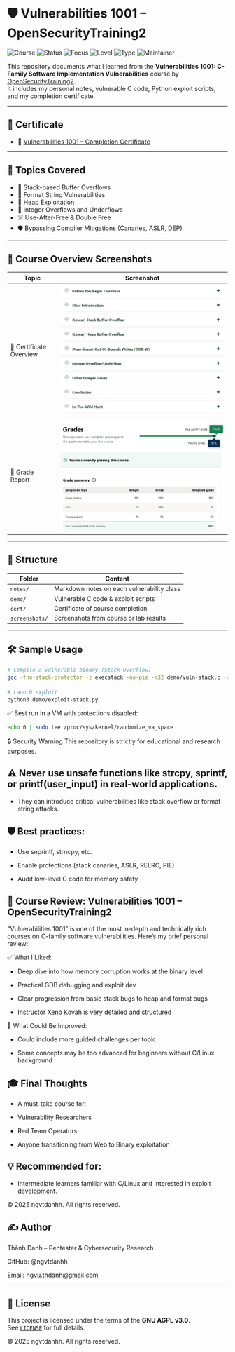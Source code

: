 # 🛡️ Vulnerabilities 1001 – OpenSecurityTraining2

![Course](https://img.shields.io/badge/OpenSecurityTraining2-Certified-brightgreen?style=flat-square)
![Status](https://img.shields.io/badge/Status-Completed-blue?style=flat-square)
![Focus](https://img.shields.io/badge/Focus-Binary%20Exploitation-red?style=flat-square)
![Level](https://img.shields.io/badge/Level-Intermediate-orange?style=flat-square)
![Type](https://img.shields.io/badge/Type-Self--Study-lightgrey?style=flat-square)
![Maintainer](https://img.shields.io/badge/Maintainer-Thành%20Danh-blueviolet?style=flat-square)


This repository documents what I learned from the **Vulnerabilities 1001: C-Family Software Implementation Vulnerabilities** course by [OpenSecurityTraining2](https://opensecuritytraining2.github.io/).  
It includes my personal notes, vulnerable C code, Python exploit scripts, and my completion certificate.

---

## 📜 Certificate

- 🏅 [Vulnerabilities 1001 – Completion Certificate](./cert/vuln1001-ost2-certificate.png)

---

## 📒 Topics Covered

- 🧠 Stack-based Buffer Overflows  
- 🧵 Format String Vulnerabilities  
- 🧱 Heap Exploitation  
- 🔢 Integer Overflows and Underflows  
- ☠️ Use-After-Free & Double Free  
- 🛡️ Bypassing Compiler Mitigations (Canaries, ASLR, DEP)

---

## 📸 Course Overview Screenshots

| Topic                         | Screenshot |
|------------------------------|------------|
| 📘 Certificate Overview       | ![](./screenshots/vulnerabilities-1001.png) |
| 🧾 Grade Report               | ![](./screenshots/vulnerabilities-1001-grade.png) |

---

## 📂 Structure

| Folder        | Content |
|---------------|---------|
| `notes/`      | Markdown notes on each vulnerability class |
| `demo/`       | Vulnerable C code & exploit scripts |
| `cert/`       | Certificate of course completion |
| `screenshots/`| Screenshots from course or lab results |

---

## 🛠️ Sample Usage

```bash
# Compile a vulnerable binary (Stack Overflow)
gcc -fno-stack-protector -z execstack -no-pie -m32 demo/vuln-stack.c -o vuln-stack

# Launch exploit
python3 demo/exploit-stack.py
```

✅ Best run in a VM with protections disabled:

```bash
echo 0 | sudo tee /proc/sys/kernel/randomize_va_space
```
🔒 Security Warning
This repository is strictly for educational and research purposes.

## ⚠️ Never use unsafe functions like strcpy, sprintf, or printf(user_input) in real-world applications.

- They can introduce critical vulnerabilities like stack overflow or format string attacks.

## 🛡 Best practices:

- Use snprintf, strncpy, etc.

- Enable protections (stack canaries, ASLR, RELRO, PIE)

- Audit low-level C code for memory safety

## 📝 Course Review: Vulnerabilities 1001 – OpenSecurityTraining2

"Vulnerabilities 1001" is one of the most in-depth and technically rich courses on C-family software vulnerabilities. Here’s my brief personal review:

✅ What I Liked:

- Deep dive into how memory corruption works at the binary level

- Practical GDB debugging and exploit dev

- Clear progression from basic stack bugs to heap and format bugs

- Instructor Xeno Kovah is very detailed and structured

📌 What Could Be Improved:

- Could include more guided challenges per topic

- Some concepts may be too advanced for beginners without C/Linux background

## 🎓 Final Thoughts

- A must-take course for:

- Vulnerability Researchers

- Red Team Operators

- Anyone transitioning from Web to Binary exploitation

## 💡 Recommended for:

- Intermediate learners familiar with C/Linux and interested in exploit development.

© 2025 ngvtdanhh. All rights reserved.
## ✍️ Author

Thành Danh – Pentester & Cybersecurity Research

GitHub: @ngvtdanhh

Email: ngvu.thdanh@gmail.com

---

## 📄 License

This project is licensed under the terms of the **GNU AGPL v3.0**.  
See [`LICENSE`](./LICENSE) for full details.

© 2025 ngvtdanhh. All rights reserved.

